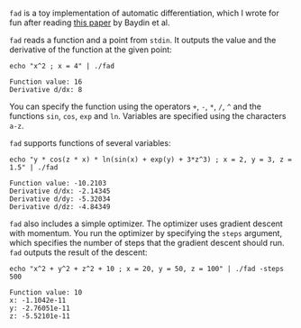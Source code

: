 `fad` is a toy implementation of automatic differentiation, which I wrote for fun after reading [this paper](http://www.jmlr.org/papers/volume18/17-468/17-468.pdf) by Baydin et al.

`fad` reads a function and a point from `stdin`. It outputs the value and the derivative of the function at the given point:
```
echo "x^2 ; x = 4" | ./fad
```
```
Function value: 16
Derivative d/dx: 8
```

You can specify the function using the operators `+`, `-`, `*`, `/`, `^` and the functions `sin`, `cos`, `exp` and `ln`. Variables are specified using the characters `a-z`.

`fad` supports functions of several variables:
```
echo "y * cos(z * x) * ln(sin(x) + exp(y) + 3*z^3) ; x = 2, y = 3, z = 1.5" | ./fad
```
```
Function value: -10.2103
Derivative d/dx: -2.14345
Derivative d/dy: -5.32034
Derivative d/dz: -4.84349
```

`fad` also includes a simple optimizer. The optimizer uses gradient descent with momentum. You run the optimizer by specifying the `steps` argument, which specifies the number of steps that the gradient descent should run. `fad` outputs the result of the descent:
```
echo "x^2 + y^2 + z^2 + 10 ; x = 20, y = 50, z = 100" | ./fad -steps 500
```
```
Function value: 10
x: -1.1042e-11
y: -2.76051e-11
z: -5.52101e-11
```
